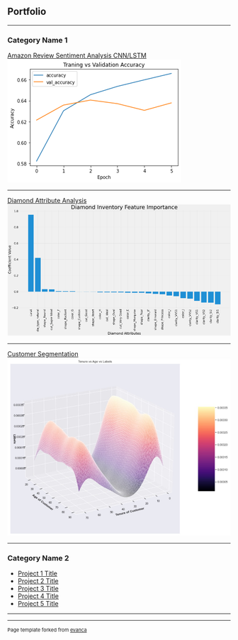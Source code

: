 ## Portfolio

---

### Category Name 1 

[Amazon Review Sentiment Analysis CNN/LSTM](https://github.com/mega9944562948/mega9944562948.github.io/blob/master/pdf/amazon_sentiment.pdf)
<img src="images/accuracy.png?raw=true"/>

---
[Diamond Attribute Analysis](https://github.com/mega9944562948/mega9944562948.github.io/blob/master/pdf/diamond_attribute_analysis.pdf)
<img src="images/diamond_attributes.png?raw=true"/>

---
[Customer Segmentation](https://github.com/mega9944562948/mega9944562948.github.io/blob/master/pdf/Customer_segmentation.pdf)
<img src="images/clusters.jpg?raw=true"/>

---

### Category Name 2

- [Project 1 Title](http://example.com/)
- [Project 2 Title](http://example.com/)
- [Project 3 Title](http://example.com/)
- [Project 4 Title](http://example.com/)
- [Project 5 Title](http://example.com/)

---




---
<p style="font-size:11px">Page template forked from <a href="https://github.com/evanca/quick-portfolio">evanca</a></p>
<!-- Remove above link if you don't want to attibute -->
